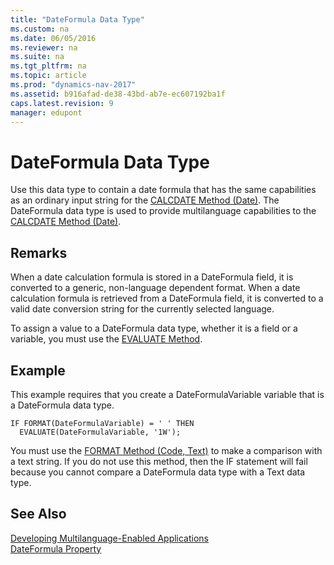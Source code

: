 ```yaml
---
title: "DateFormula Data Type"
ms.custom: na
ms.date: 06/05/2016
ms.reviewer: na
ms.suite: na
ms.tgt_pltfrm: na
ms.topic: article
ms.prod: "dynamics-nav-2017"
ms.assetid: b916afad-de38-43bd-ab7e-ec607192ba1f
caps.latest.revision: 9
manager: edupont
---
```

# DateFormula Data Type
Use this data type to contain a date formula that has the same capabilities as an ordinary input string for the [CALCDATE Method \(Date\)](CALCDATE-Method--Date-.md). The DateFormula data type is used to provide multilanguage capabilities to the [CALCDATE Method \(Date\)](../methods/devenv-calcdate-method-date.md).  

## Remarks  
 When a date calculation formula is stored in a DateFormula field, it is converted to a generic, non-language dependent format. When a date calculation formula is retrieved from a DateFormula field, it is converted to a valid date conversion string for the currently selected language.  

 To assign a value to a DateFormula data type, whether it is a field or a variable, you must use the [EVALUATE Method](../methods/devenv-evaluate-method.md).  

## Example  
 This example requires that you create a DateFormulaVariable variable that is a DateFormula data type.  

```  
IF FORMAT(DateFormulaVariable) = ' ' THEN  
  EVALUATE(DateFormulaVariable, '1W');  
```  

 You must use the [FORMAT Method \(Code, Text\)](../methods/devenv-format-method-code-text.md) to make a comparison with a text string. If you do not use this method, then the IF statement will fail because you cannot compare a DateFormula data type with a Text data type.  

## See Also  
 [Developing Multilanguage-Enabled Applications](Developing-Multilanguage-Enabled-Applications.md)   
 [DateFormula Property](../devenv-DateFormula-Property.md)
